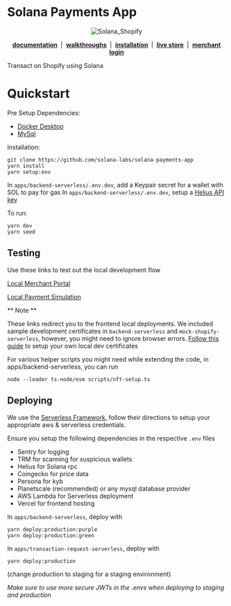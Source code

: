 # Solana Payments App

<p align="center"><img src="apps/docs/docs/assets/solana_shopify.jpeg" alt="Solana_Shopify"/></p>

<p align="center">
    <b>
        <a href="https://commercedocs.solanapay.com">documentation</a>
    </b>
    &nbsp;|&nbsp;
    <b>
        <a href="https://www.youtube.com/channel/UCAbEl-Jr7kx2JqjTjhpoT-Q">walkthroughs</a>
    </b>
    &nbsp;|&nbsp;
    <b>
        <a href="https://docs.hel.io/product-guides/solana-pay-shopify-plugin">installation</a>
    </b>
    &nbsp;|&nbsp;
    <b>
        <a href="https://solanatest1.myshopify.com/">live store</a>
    </b>
    &nbsp;|&nbsp;
    <b>
        <a href="https://merchant.solanapay.com">merchant login</a>
    </b>
</p>

Transact on Shopify using Solana

# Quickstart

Pre Setup Dependencies:

-   [Docker Desktop](https://docs.docker.com/desktop/)
-   [MySql](https://dev.mysql.com/doc/mysql-installation-excerpt/5.7/en/)

Installation:

```
git clone https://github.com/solana-labs/solana-payments-app
yarn install
yarn setup:env
```

In `apps/backend-serverless/.env.dev`, add a Keypair secret for a wallet with SOL to pay for gas
In `apps/backend-serverless/.env.dev`, setup a [Helius API key](https://www.helius.dev)

To run:

```
yarn dev
yarn seed
```

## Testing

Use these links to test out the local development flow

[Local Merchant Portal](https://localhost:4004/install)

[Local Payment Simulation](https://localhost:4004/payment)

** Note **

These links redirect you to the frontend local deployments. We included sample development certificates in `backend-serverless` and `mock-shopify-serverless`, however, you might need to ignore browser errors. [Follow this guide](https://blog.simontimms.com/2021/10/12/serverless-offline-https/) to setup your own local dev certificates

For various helper scripts you might need while extending the code, in apps/backend-serverless, you can run

```
node --loader ts-node/esm scripts/nft-setup.ts
```

## Deploying

We use the [Serverless Framework](https://www.serverless.com), follow their directions to setup your appropriate aws & serverless credentials.

Ensure you setup the following dependencies in the respective `.env` files

-   Sentry for logging
-   TRM for scanning for suspicious wallets
-   Helius for Solana rpc
-   Coingecko for price data
-   Persona for kyb
-   Planetscale (recommended) or any mysql database provider
-   AWS Lambda for Serverless deployment
-   Vercel for frontend hosting

In `apps/backend-serverless`, deploy with

```
yarn deploy:production:purple
yarn deploy:production:green
```

In `apps/transaction-request-serverless`, deploy with

```
yarn deploy:production
```

(change production to staging for a staging environment)

_Make sure to use more secure JWTs in the .envs when deploying to staging and production_
